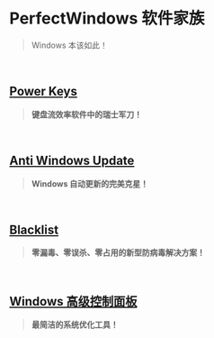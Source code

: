 # PerfectWindows 软件家族

> Windows 本该如此！

<br>

## [Power Keys](https://PowerKeys.github.io)

> **键盘流效率软件中的瑞士军刀！**

<br>

## [Anti Windows Update](Anti-Windows-Update/Anti-Windows-Update.md)

> **Windows 自动更新的完美克星！**

<br>

## [Blacklist](https://WindowsBlacklist.github.io)

> **零漏毒、零误杀、零占用的新型防病毒解决方案！**

<br>

## [Windows 高级控制面板](Control-Panel-Plus/Control-Panel-Plus.md)

> **最简洁的系统优化工具！**
